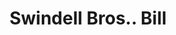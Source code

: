 ---
doi: 10.7916/D8CV5VWZ
date_other: '1890'
date_other_textual: 1890-1899
form: printed ephemera
genre:
- Invoices
name:
- Swindell Bros.
object_in_context_url: https://biggert.cul.columbia.edu/items/view/ave_biggert_01868
subject_hierarchical_geographic:
- Baltimore, Maryland, United States
subject_name:
- Swindell Bros.
title: Swindell Bros.. Bill
sort_title: Swindell Bros.. Bill
call_number: ave_biggert_01868
coordinates:
- 39.28333333333333,-76.61666666666666
pid: ave_biggert_01868
identifiers: ave_biggert_01868
permalink: /biggert/ave_biggert_01868/
layout: iiif-image-page
---